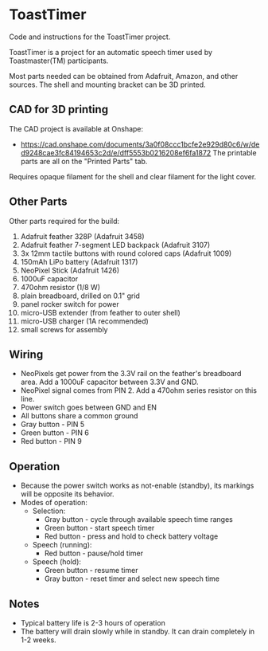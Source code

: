 # ToastTimer
Code and instructions for the ToastTimer project.

ToastTimer is a project for an automatic speech timer used by Toastmaster(TM) participants.

Most parts needed can be obtained from Adafruit, Amazon, and other sources.
The shell and mounting bracket can be 3D printed.

## CAD for 3D printing
The CAD project is available at Onshape:
   * https://cad.onshape.com/documents/3a0f08ccc1bcfe2e929d80c6/w/ded9248cae3fc84194653c2d/e/dff5553b0216208ef6fa1872
The printable parts are all on the "Printed Parts" tab.

Requires opaque filament for the shell and clear filament for the light cover.

## Other Parts
Other parts required for the build:
   1. Adafruit feather 328P (Adafruit 3458)
   1. Adafruit feather 7-segment LED backpack (Adafruit 3107)
   1. 3x 12mm tactile buttons with round colored caps (Adafruit 1009)
   1. 150mAh LiPo battery (Adafruit 1317)
   1. NeoPixel Stick (Adafruit 1426)
   1. 1000uF capacitor
   1. 470ohm resistor (1/8 W)
   1. plain breadboard, drilled on 0.1" grid
   1. panel rocker switch for power
   1. micro-USB extender (from feather to outer shell)
   1. micro-USB charger (1A recommended)
   1. small screws for assembly

## Wiring
   * NeoPixels get power from the 3.3V rail on the feather's breadboard area.  Add a 1000uF capacitor between 3.3V and GND.
   * NeoPixel signal comes from PIN 2. Add a 470ohm series resistor on this line.
   * Power switch goes between GND and EN
   * All buttons share a common ground
   * Gray button - PIN 5
   * Green button - PIN 6
   * Red button - PIN 9

## Operation
   * Because the power switch works as not-enable (standby), its markings will be opposite its behavior.
   * Modes of operation:
      * Selection:
         * Gray button - cycle through available speech time ranges
         * Green button - start speech timer
         * Red button - press and hold to check battery voltage
      * Speech (running):
         * Red button - pause/hold timer
      * Speech (hold):
         * Green button - resume timer
         * Gray button - reset timer and select new speech time

## Notes
   * Typical battery life is 2-3 hours of operation
   * The battery will drain slowly while in standby.  It can drain completely in 1-2 weeks.

